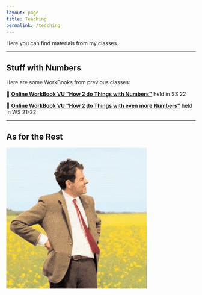 ```yaml
---
layout: page
title: Teaching
permalink: /teaching
---
```


Here you can find materials from my classes.

---

## Stuff with Numbers

Here are some WorkBooks from previous classes:

📖 **[Online WorkBook VU "How 2 do Things with Numbers"](https://donkoralle.github.io/dtwn_1/)** held in SS 22

📖 **[Online WorkBook VU "How 2 do Things with even more Numbers"](https://donkoralle.github.io/dtwn_2/)** held in WS 21-22

---

## As for the Rest

![Still waiting](assets/img/waiting.gif)
